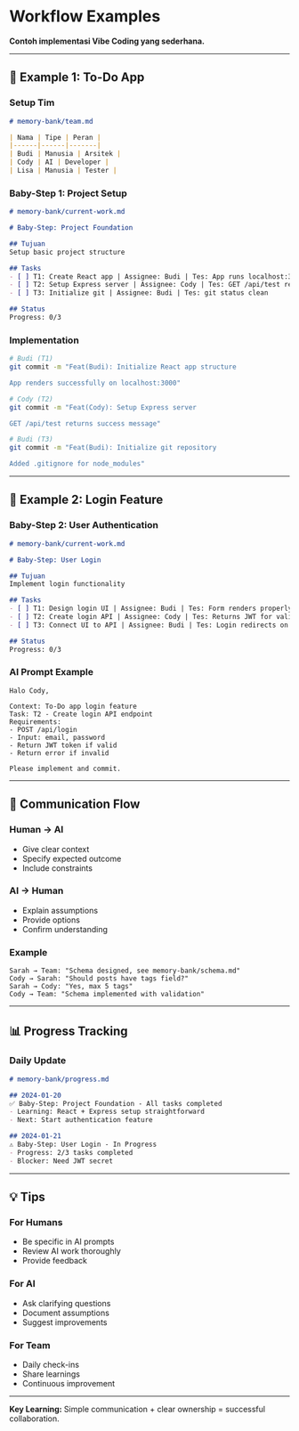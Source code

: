 # Workflow Examples

**Contoh implementasi Vibe Coding yang sederhana.**

---

## 🎯 Example 1: To-Do App

### Setup Tim
```markdown
# memory-bank/team.md

| Nama | Tipe | Peran |
|------|------|-------|
| Budi | Manusia | Arsitek |
| Cody | AI | Developer |
| Lisa | Manusia | Tester |
```

### Baby-Step 1: Project Setup
```markdown
# memory-bank/current-work.md

# Baby-Step: Project Foundation

## Tujuan
Setup basic project structure

## Tasks
- [ ] T1: Create React app | Assignee: Budi | Tes: App runs localhost:3000
- [ ] T2: Setup Express server | Assignee: Cody | Tes: GET /api/test returns OK
- [ ] T3: Initialize git | Assignee: Budi | Tes: git status clean

## Status
Progress: 0/3
```

### Implementation
```bash
# Budi (T1)
git commit -m "Feat(Budi): Initialize React app structure

App renders successfully on localhost:3000"

# Cody (T2)
git commit -m "Feat(Cody): Setup Express server

GET /api/test returns success message"

# Budi (T3)
git commit -m "Feat(Budi): Initialize git repository

Added .gitignore for node_modules"
```

---

## 🎯 Example 2: Login Feature

### Baby-Step 2: User Authentication
```markdown
# memory-bank/current-work.md

# Baby-Step: User Login

## Tujuan
Implement login functionality

## Tasks
- [ ] T1: Design login UI | Assignee: Budi | Tes: Form renders properly
- [ ] T2: Create login API | Assignee: Cody | Tes: Returns JWT for valid login
- [ ] T3: Connect UI to API | Assignee: Budi | Tes: Login redirects on success

## Status
Progress: 0/3
```

### AI Prompt Example
```
Halo Cody,

Context: To-Do app login feature
Task: T2 - Create login API endpoint
Requirements:
- POST /api/login
- Input: email, password
- Return JWT token if valid
- Return error if invalid

Please implement and commit.
```

---

## 🔄 Communication Flow

### Human → AI
- Give clear context
- Specify expected outcome
- Include constraints

### AI → Human
- Explain assumptions
- Provide options
- Confirm understanding

### Example
```
Sarah → Team: "Schema designed, see memory-bank/schema.md"
Cody → Sarah: "Should posts have tags field?"
Sarah → Cody: "Yes, max 5 tags"
Cody → Team: "Schema implemented with validation"
```

---

## 📊 Progress Tracking

### Daily Update
```markdown
# memory-bank/progress.md

## 2024-01-20
✅ Baby-Step: Project Foundation - All tasks completed
- Learning: React + Express setup straightforward
- Next: Start authentication feature

## 2024-01-21
⚠️ Baby-Step: User Login - In Progress
- Progress: 2/3 tasks completed
- Blocker: Need JWT secret
```

---

## 💡 Tips

### For Humans
- Be specific in AI prompts
- Review AI work thoroughly
- Provide feedback

### For AI
- Ask clarifying questions
- Document assumptions
- Suggest improvements

### For Team
- Daily check-ins
- Share learnings
- Continuous improvement

---

**Key Learning:** Simple communication + clear ownership = successful collaboration.